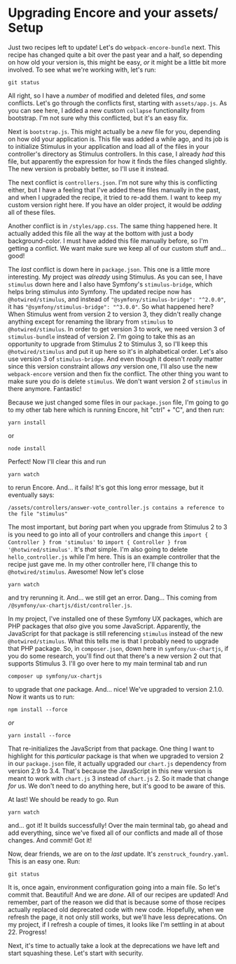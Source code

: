 # Upgrading Encore and your assets/ Setup

Just two recipes left to update! Let's do `webpack-encore-bundle` next. This recipe has changed quite a bit over the past year and a half, so depending on how old your version is, this might be easy, *or* it might be a little bit more involved. To see what we're working with, let's run:

```terminal
git status
```

All right, so I have a *number* of modified and deleted files, *and* some conflicts. Let's go through the conflicts first, starting with `assets/app.js`. As you can see here, I added a new custom `collapse` functionality from bootstrap. I'm not sure why this conflicted, but it's an easy fix.

Next is `bootstrap.js`. This might actually be a *new* file for you, depending on how old your application is. This file was added a while ago, and its job is to initialize Stimulus in your application and load all of the files in your controller's directory as Stimulus controllers. In this case, I already *had* this file, but apparently the expression for how it finds the files changed slightly. The new version is probably better, so I'll use it instead.

The next conflict is `controllers.json`. I'm not sure why this is conflicting either, but I have a feeling that I've added these files manually in the past, and when I upgraded the recipe, it tried to re-add them. I want to keep my custom version right here. If you have an older project, it would be *adding* all of these files.

Another conflict is in `/styles/app.css`. The same thing happened here. It actually added this file all the way at the bottom with just a body background-color. I must have added this file manually before, so I'm getting a conflict. We want make sure we keep all of our custom stuff and... good!

The *last* conflict is down here in `package.json`. This one is a little more interesting. My project was *already* using Stimulus. As you can see, I have `stimulus` down here and I also have Symfony's `stimulus-bridge`, which helps bring stimulus *into* Symfony. The updated recipe now has `@hotwired/stimulus`, and instead of `"@symfony/stimulus-bridge": "^2.0.0"`, it has `"@symfony/stimulus-bridge": "^3.0.0"`. So what happened here? When Stimulus went from version 2 to version 3, they didn't really change anything except for renaming the library from `stimulus` to `@hotwired/stimulus`. In order to get version 3 to work, we need version 3 of `stimulus-bundle` instead of version 2. I'm going to take this as an opportunity to upgrade from Stimulus 2 to Stimulus 3, so I'll keep this `@hotwired/stimulus` and put it up here so it's in alphabetical order. Let's also use version 3 of `stimulus-bridge`. And even though it doesn't *really* matter since this version constraint allows *any* version one, I'll also use the new `webpack-encore` version and then fix the conflict. The other thing you want to make sure you do is delete `stimulus`. We don't want version 2 of `stimulus` in there anymore. Fantastic!

Because we just changed some files in our `package.json` file, I'm going to go to my other tab here which is running Encore, hit "ctrl" + "C", and then run:

```terminal
yarn install
```

or

```terminal
node install
```

Perfect! Now I'll clear this and run

```terminal
yarn watch
```

to rerun Encore. And... it fails! It's got this long error message, but it eventually says:

`/assets/controllers/answer-vote_controller.js
contains a reference to the file "stimulus"`

The most important, but *boring* part when you upgrade from Stimulus 2 to 3 is you need to go into all of your controllers and change this `import { Controller } from 'stimulus'` to `import { Controller } from '@hotwired/stimulus'`. It's *that* simple. I'm also going to delete `hello_controller.js` while I'm here. This is an example controller that the recipe just gave me. In my other controller here, I'll change this to `@hotwired/stimulus`. Awesome! Now let's close

```terminal
yarn watch
```

and try rerunning it. And... we still get an error. Dang... This coming from `/@symfony/ux-chartjs/dist/controller.js`.

In my project, I've installed one of these Symfony UX packages, which are PHP packages that *also* give you some JavaScript. Apparently, the JavaScript for that package is still referencing `stimulus` instead of the new `@hotwired/stimulus`. What this tells me is that I probably need to upgrade that PHP package. So, in `composer.json`, down here in `symfony/ux-chartjs`, if you do some research, you'll find out that there's a new version 2 out that supports Stimulus 3. I'll go over here to my main terminal tab and run

```terminal
composer up symfony/ux-chartjs
```

to upgrade that *one* package. And... nice! We've upgraded to version 2.1.0. Now it wants us to run:

```terminal
npm install --force
```

*or*

```terminal
yarn install --force
```

That re-initializes the JavaScript from that package. One thing I want to highlight for this *particular* package is that when we upgraded to version 2 in our `package.json` file, it actually upgraded our `chart.js` dependency from version 2.9 to 3.4. That's because the JavaScript in this new version is meant to work with `chart.js` 3 instead of `chart.js` 2. So it made that change *for* us. We don't need to do anything here, but it's good to be aware of this.

At last! We should be ready to go. Run

```terminal
yarn watch
```

and... got it! It builds successfully! Over the main terminal tab, go ahead and add everything, since we've fixed all of our conflicts and made all of those changes. And commit! Got it!

Now, dear friends, we are on to the *last* update. It's `zenstruck_foundry.yaml`. This is an easy one. Run:

```terminal
git status
```

It is, once again, environment configuration going into a main file. So let's commit that. Beautiful! And we are *done*. All of our recipes are updated! And remember, part of the reason we did that is because some of those recipes actually replaced old deprecated code with new code. Hopefully, when we refresh the page, it not only still works, but we'll have less deprecations. On my project, if I refresh a couple of times, it looks like I'm settling in at about 22. Progress!

Next, it's time to actually take a look at the deprecations we have left and start squashing these. Let's start with security.
